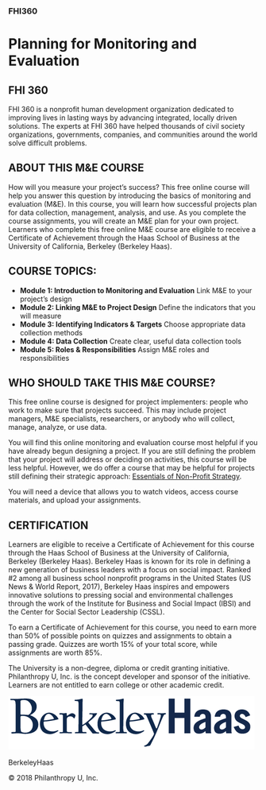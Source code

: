 ### FHI360
# Planning for Monitoring and Evaluation

## FHI 360
FHI 360 is a nonprofit human development organization dedicated to improving lives in lasting ways by advancing integrated, locally driven solutions. The experts at FHI 360 have helped thousands of civil society organizations, governments, companies, and communities around the world solve difficult problems.

## ABOUT THIS M&E COURSE
How will you measure your project’s success? This free online course will help you answer this question by introducing the basics of monitoring and evaluation (M&E). In this course, you will learn how successful projects plan for data collection, management, analysis, and use. As you complete the course assignments, you will create an M&E plan for your own project. Learners who complete this free online M&E course are eligible to receive a Certificate of Achievement through the Haas School of Business at the University of California, Berkeley (Berkeley Haas).


## COURSE TOPICS:
- **Module 1: Introduction to Monitoring and Evaluation**
 Link M&E to your project’s design
- **Module 2: Linking M&E to Project Design**
 Define the indicators that you will measure
- **Module 3: Identifying Indicators & Targets**
 Choose appropriate data collection methods
- **Module 4: Data Collection**
 Create clear, useful data collection tools
- **Module 5: Roles & Responsibilities**
 Assign M&E roles and responsibilities

## WHO SHOULD TAKE THIS M&E COURSE?
This free online course is designed for project implementers: people who work to make sure that projects succeed. This may include project managers, M&E specialists, researchers, or anybody who will collect, manage, analyze, or use data. 

You will find this online monitoring and evaluation course most helpful if you have already begun designing a project. If you are still defining the problem that your project will address or deciding on activities, this course will be less helpful. However, we do offer a course that may be helpful for projects still defining their strategic approach: [Essentials of Non-Profit Strategy](https://courses.philanthropyu.org/courses/course-v1:PhilanthropyU+Strategy_000+1_1.0_20180402_20180527/about).

You will need a device that allows you to watch videos, access course materials, and upload your assignments.


## CERTIFICATION
Learners are eligible to receive a Certificate of Achievement for this course through the Haas School of Business at the University of California, Berkeley (Berkeley Haas). Berkeley Haas is known for its role in defining a new generation of business leaders with a focus on social impact. Ranked #2 among all business school nonprofit programs in the United States (US News & World Report, 2017), Berkeley Haas inspires and empowers innovative solutions to pressing social and environmental challenges through the work of the Institute for Business and Social Impact (IBSI) and the Center for Social Sector Leadership (CSSL). 

To earn a Certificate of Achievement for this course, you need to earn more than 50% of possible points on quizzes and assignments to obtain a passing grade. Quizzes are worth 15% of your total score, while assignments are worth 85%. 

The University is a non-degree, diploma or credit granting initiative. Philanthropy U, Inc. is the concept developer and sponsor of the initiative. Learners are not entitled to earn college or other academic credit.

![BerkeleyHaas](images/berkeley-haas-wordmark_blue.png)

BerkeleyHaas

© 2018 Philanthropy U, Inc.
